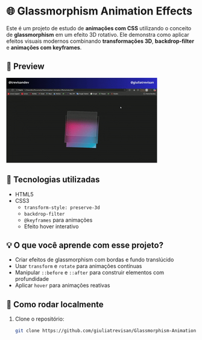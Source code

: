 # 🌐 Glassmorphism Animation Effects

Este é um projeto de estudo de **animações com CSS** utilizando o conceito de **glassmorphism** em um efeito 3D rotativo. Ele demonstra como aplicar efeitos visuais modernos combinando **transformações 3D**, **backdrop-filter** e **animações com keyframes**.

## 📸 Preview

![Preview do efeito](/@trevisandev.gif)

## 🧪 Tecnologias utilizadas

- HTML5
- CSS3
  - `transform-style: preserve-3d`
  - `backdrop-filter`
  - `@keyframes` para animações
  - Efeito hover interativo

## 💡 O que você aprende com esse projeto?

- Criar efeitos de glassmorphism com bordas e fundo translúcido
- Usar `transform` e `rotate` para animações contínuas
- Manipular `::before` e `::after` para construir elementos com profundidade
- Aplicar `hover` para animações reativas

## 🚀 Como rodar localmente

1. Clone o repositório:
   ```bash
   git clone https://github.com/giuliatrevisan/Glassmorphism-Animation-Effects.git
 